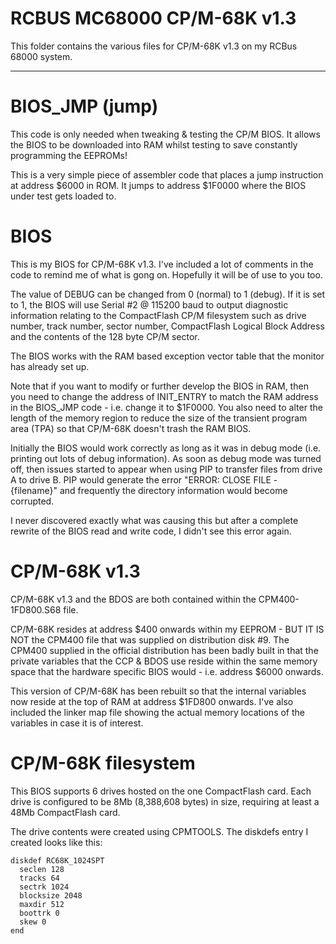 # RCBUS MC68000 CP/M-68K v1.3

This folder contains the various files for CP/M-68K v1.3 on my RCBus 68000 system.

---

# BIOS_JMP (jump)

This code is only needed when tweaking & testing the CP/M BIOS. It allows the BIOS to be downloaded into RAM whilst testing to save constantly programming the EEPROMs!
  
This is a very simple piece of assembler code that places a jump instruction at address $6000 in ROM. It jumps to address $1F0000 where the BIOS under test gets loaded to.

# BIOS

This is my BIOS for CP/M-68K v1.3. I've included a lot of comments in the code to remind me of what is gong on. Hopefully it will be of use to you too.

The value of DEBUG can be changed from 0 (normal) to 1 (debug). If it is set to 1, the BIOS will use Serial #2 @ 115200 baud to output diagnostic information relating to the CompactFlash CP/M filesystem such as drive number, track number, sector number, CompactFlash Logical Block Address and the contents of the 128 byte CP/M sector. 

The BIOS works with the RAM based exception vector table that the monitor has already set up.

Note that if you want to modify or further develop the BIOS in RAM, then you need to change the address of INIT_ENTRY to match the RAM address in the BIOS_JMP code - i.e. change it to $1F0000. You also need to alter the length of the memory region to reduce the size of the transient program area (TPA) so that CP/M-68K doesn't trash the RAM BIOS.

Initially the BIOS would work correctly as long as it was in debug mode (i.e. printing out lots of debug information). As soon as debug mode was turned off, then issues started to appear when using PIP to transfer files from drive A to drive B. PIP would generate the error "ERROR: CLOSE FILE - {filename}" and frequently the directory information would become corrupted.

I never discovered exactly what was causing this but after a complete rewrite of the BIOS read and write code, I didn't see this error again.
 
# CP/M-68K v1.3

CP/M-68K v1.3 and the BDOS are both contained within the CPM400-1FD800.S68 file.

CP/M-68K resides at address $400 onwards within my EEPROM - BUT IT IS NOT the CPM400 file that was supplied on distribution disk #9. The CPM400 supplied in the official distribution has been badly built in that the private variables that the CCP & BDOS use reside within the same memory space that the hardware specific BIOS would - i.e. address $6000 onwards. 

This version of CP/M-68K has been rebuilt so that the internal variables now reside at the top of RAM at address $1FD800 onwards. I've also included the linker map file showing the actual memory locations of the variables in case it is of interest.

# CP/M-68K filesystem

This BIOS supports 6 drives hosted on the one CompactFlash card. Each drive is configured to be 8Mb (8,388,608 bytes) in size, requiring at least a 48Mb CompactFlash card.

The drive contents were created using CPMTOOLS. The diskdefs entry I created looks like this:

```
diskdef RC68K_1024SPT
  seclen 128
  tracks 64
  sectrk 1024
  blocksize 2048
  maxdir 512
  boottrk 0
  skew 0
end
```